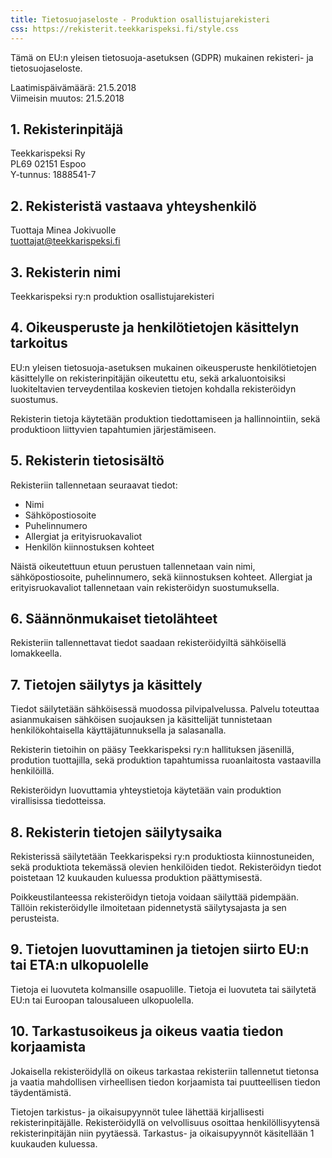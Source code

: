 ```yaml
---
title: Tietosuojaseloste - Produktion osallistujarekisteri
css: https://rekisterit.teekkarispeksi.fi/style.css
---
```


Tämä on EU:n yleisen tietosuoja-asetuksen (GDPR) mukainen rekisteri- ja tietosuojaseloste.

Laatimispäivämäärä: 21.5.2018  
Viimeisin muutos: 21.5.2018

## 1. Rekisterinpitäjä

Teekkarispeksi Ry  
PL69 02151 Espoo  
Y-tunnus: 1888541-7  

## 2. Rekisteristä vastaava yhteyshenkilö

Tuottaja Minea Jokivuolle  
[tuottajat@teekkarispeksi.fi](mailto:tuottajat@teekkarispeksi.fi)

## 3. Rekisterin nimi

Teekkarispeksi ry:n produktion osallistujarekisteri

## 4. Oikeusperuste ja henkilötietojen käsittelyn tarkoitus

EU:n yleisen tietosuoja-asetuksen mukainen oikeusperuste henkilötietojen käsittelylle on rekisterinpitäjän oikeutettu etu, sekä arkaluontoisiksi luokiteltavien terveydentilaa koskevien tietojen kohdalla rekisteröidyn suostumus.

Rekisterin tietoja käytetään produktion tiedottamiseen ja hallinnointiin, sekä produktioon liittyvien tapahtumien järjestämiseen. 

## 5. Rekisterin tietosisältö

Rekisteriin tallennetaan seuraavat tiedot:

  * Nimi
  * Sähköpostiosoite
  * Puhelinnumero
  * Allergiat ja erityisruokavaliot
  * Henkilön kiinnostuksen kohteet

Näistä oikeutettuun etuun perustuen tallennetaan vain nimi, sähköpostiosoite, puhelinnumero, sekä kiinnostuksen kohteet. Allergiat ja erityisruokavaliot tallennetaan vain rekisteröidyn suostumuksella.

## 6. Säännönmukaiset tietolähteet

Rekisteriin tallennettavat tiedot saadaan rekisteröidyiltä sähköisellä lomakkeella.

## 7. Tietojen säilytys ja käsittely

Tiedot säilytetään sähköisessä muodossa pilvipalvelussa. Palvelu toteuttaa asianmukaisen sähköisen suojauksen ja käsittelijät tunnistetaan henkilökohtaisella käyttäjätunnuksella ja salasanalla.

Rekisterin tietoihin on pääsy Teekkarispeksi ry:n hallituksen jäsenillä, prodution tuottajilla, sekä produktion tapahtumissa ruoanlaitosta vastaavilla henkilöillä.

Rekisteröidyn luovuttamia yhteystietoja käytetään vain produktion virallisissa tiedotteissa.

## 8. Rekisterin tietojen säilytysaika

Rekisterissä säilytetään Teekkarispeksi ry:n produktiosta kiinnostuneiden, sekä produktiota tekemässä olevien henkilöiden tiedot.
Rekisteröidyn tiedot poistetaan 12 kuukauden kuluessa produktion päättymisestä.

Poikkeustilanteessa rekisteröidyn tietoja voidaan säilyttää pidempään. Tällöin rekisteröidylle ilmoitetaan pidennetystä säilytysajasta ja sen perusteista.

## 9. Tietojen luovuttaminen ja tietojen siirto EU:n tai ETA:n ulkopuolelle

Tietoja ei luovuteta kolmansille osapuolille. Tietoja ei luovuteta tai säilytetä EU:n tai Euroopan talousalueen ulkopuolella.

## 10. Tarkastusoikeus ja oikeus vaatia tiedon korjaamista

Jokaisella rekisteröidyllä on oikeus tarkastaa rekisteriin tallennetut tietonsa ja vaatia mahdollisen virheellisen tiedon korjaamista tai puutteellisen tiedon täydentämistä. 

Tietojen tarkistus- ja oikaisupyynnöt tulee lähettää kirjallisesti rekisterinpitäjälle. Rekisteröidyllä on velvollisuus osoittaa henkilöllisyytensä rekisterinpitäjän niin pyytäessä. Tarkastus- ja oikaisupyynnöt käsitellään 1 kuukauden kuluessa.

